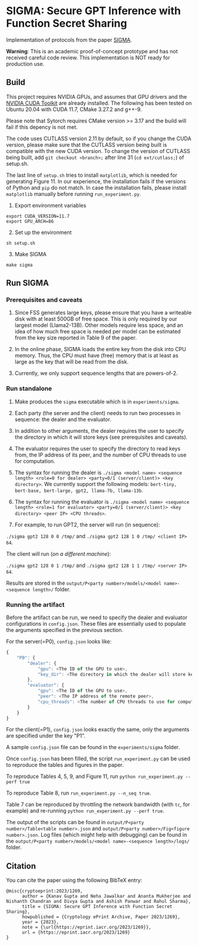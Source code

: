 
# SIGMA: Secure GPT Inference with Function Secret Sharing

Implementation of protocols from the paper [SIGMA](https://eprint.iacr.org/2023/1269).

**Warning**: This is an academic proof-of-concept prototype and has not received careful code review. This implementation is NOT ready for production use.

## Build

This project requires NVIDIA GPUs, and assumes that GPU drivers and the [NVIDIA CUDA Toolkit](https://docs.nvidia.com/cuda/) are already installed. The following has been tested on Ubuntu 20.04 with CUDA 11.7, CMake 3.27.2 and g++-9. 

Please note that Sytorch requires CMake version >= 3.17 and the build will fail if this depency is not met. 

The code uses CUTLASS version 2.11 by default, so if you change the CUDA version, please make sure that the CUTLASS version being built is compatible with the new CUDA version. To change the version of CUTLASS being built, add `git checkout <branch>;` after line 31 (`cd ext/cutlass;`) of setup.sh.

The last line of `setup.sh` tries to install `matplotlib`, which is needed for generating Figure 11. In our experience, the installation fails if the versions of Python and `pip` do not match. In case the installation fails, please install `matplotlib` manually before running `run_experiment.py`.

1. Export environment variables

```
export CUDA_VERSION=11.7
export GPU_ARCH=86
```

2. Set up the environment

```
sh setup.sh
```

3. Make SIGMA

```
make sigma
```

## Run SIGMA

### Prerequisites and caveats

1. Since FSS generates large keys, please ensure that you have a writeable disk with at least 500GB of free space. This is only required by our largest model (Llama2-13B). Other models require less space, and an idea of how much free space is needed per model can be estimated from the key size reported in Table 9 of the paper.

2. In the online phase, SIGMA loads the entire key from the disk into CPU memory. Thus, the CPU must have (free) memory that is at least as large as the key that will be read from the disk.

3. Currently, we only support sequence lengths that are powers-of-2.


### Run standalone

1. Make produces the `sigma` executable which is in `experiments/sigma`.

2. Each party (the server and the client) needs to run two processes in sequence: the dealer and the evaluator.

3. In addition to other arguments, the dealer requires the user to specify the directory in which it will store keys (see prerequisites and caveats).

4. The evaluator requires the user to specify the directory to read keys from, the IP address of its peer, and the number of CPU threads to use for computation.

5. The syntax for running the dealer is `./sigma <model name> <sequence length> <role=0 for dealer> <party=0/1 (server/client)> <key directory>`. We currently support the following models: `bert-tiny, bert-base, bert-large, gpt2, llama-7b, llama-13b`.

6. The syntax for running the evaluator is `./sigma <model name> <sequence length> <role=1 for evaluator> <party=0/1 (server/client)> <key directory> <peer IP> <CPU threads>`.

7. For example, to run GPT2, the server will run (in sequence):

`./sigma gpt2 128 0 0 /tmp/` and `./sigma gpt2 128 1 0 /tmp/ <client IP> 64`.

The client will run (_on a different machine_):

`./sigma gpt2 128 0 1 /tmp/` and `./sigma gpt2 128 1 1 /tmp/ <server IP> 64`.

Results are stored in the `output/P<party number>/models/<model name>-<sequence length>/` folder.

### Running the artifact

Before the artifact can be run, we need to specify the dealer and evaluator configurations in `config.json`. These files are essentially used to populate the arguments specified in the previous section.

For the server(=P0), `config.json` looks like:
```javascript
{
    "P0": {
        "dealer": {
            "gpu": <The ID of the GPU to use>,
            "key_dir": <The directory in which the dealer will store keys>
        },
        "evaluator": {
            "gpu": <The ID of the GPU to use>,
            "peer": <The IP address of the remote peer>,
            "cpu_threads": <The number of CPU threads to use for computation>
        }
    }
}
```

For the client(=P1), `config.json` looks exactly the same, only the arguments are specified under the key "P1".

A sample `config.json` file can be found in the `experiments/sigma` folder.

Once `config.json` has been filled, the script `run_experiment.py` can be used to reproduce the tables and figures in the paper.

To reproduce Tables 4, 5, 9, and Figure 11, run `python run_experiment.py --perf true`

To reproduce Table 8, run `run_experiment.py --n_seq true`.

Table 7 can be reproduced by throttling the network bandwidth (with `tc`, for example) and re-running `python run_experiment.py --perf true`. 

The output of the scripts can be found in `output/P<party number>/Table<table number>.json` and `output/P<party number>/Fig<figure number>.json`. Log files (which might help with debugging) can be found in the `output/P<party number>/models/<model name>-<sequence length>/logs/` folder.

## Citation

You can cite the paper using the following BibTeX entry:

```
@misc{cryptoeprint:2023/1269,
      author = {Kanav Gupta and Neha Jawalkar and Ananta Mukherjee and Nishanth Chandran and Divya Gupta and Ashish Panwar and Rahul Sharma},
      title = {SIGMA: Secure GPT Inference with Function Secret Sharing},
      howpublished = {Cryptology ePrint Archive, Paper 2023/1269},
      year = {2023},
      note = {\url{https://eprint.iacr.org/2023/1269}},
      url = {https://eprint.iacr.org/2023/1269}
}
```

